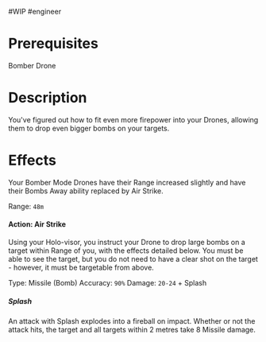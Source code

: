 #WIP #engineer 

# Prerequisites

Bomber Drone

# Description

You've figured out how to fit even more firepower into your Drones, allowing them to drop even bigger bombs on your targets.

# Effects

Your Bomber Mode Drones have their Range increased slightly and have their Bombs Away ability replaced by Air Strike.

Range: `48m`

#### Action: Air Strike

Using your Holo-visor, you instruct your Drone to drop large bombs on a target within Range of you, with the effects detailed below. You must be able to see the target, but you do not need to have a clear shot on the target - however, it must be targetable from above.

Type: Missile (Bomb)
Accuracy: `90%`
Damage: `20-24` + Splash

##### Splash

An attack with Splash explodes into a fireball on impact. Whether or not the attack hits, the target and all targets within 2 metres take 8 Missile damage.